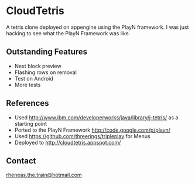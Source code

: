 CloudTetris
=====================================

A tetris clone deployed on appengine using the PlayN framework. I was just hacking to see what the PlayN Framework was like.

Outstanding Features
--------------------
- Next block preview
- Flashing rows on removal
- Test on Android
- More tests

References
----------
- Used http://www.ibm.com/developerworks/java/library/j-tetris/ as a starting point
- Ported to the PlayN Framework http://code.google.com/p/playn/
- Used https://github.com/threerings/tripleplay for Menus
- Deployed to http://cloudtetris.appspot.com/

Contact
-------
rheneas.the.train@hotmail.com
